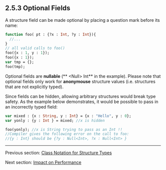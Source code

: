 ## 2.5.3 Optional Fields

A structure field can be made optional by placing a question mark before its name:
```haxe
function foo( pt : {?x : Int, ?y : Int}){
  //...
}
// all valid calls to foo()
foo({x : 1, y : 1});
foo({x : 1});
var tmp = {};
foo(tmp);
```

Optional fields are **nullable** (** &lt;Null&gt; Int** in the example).  Please note that optional fields only work for **anonymouse** structure values (i.e. structures that are not explicitly typed).

Since fields can be hidden, allowing arbitrary structures would break type safety.  As the example below demonstrates, it would be possible to pass in an incorrectly typed field:

```haxe
var mixed : {x : String, y : Int} = {x : "Hello", y : 0};
var yonly : {y : Int } = mixed; //x is hidden

foo(yonly); //x is String trying to pass as an Int !!
//Compiler gives the following error on the call to foo:
//{y : Int} should be {?y : Null<Int>, ?x : Null<Int> }
```

---

Previous section: [Class Notation for Structure Types](2.5.2-Class_Notation_for_Structure_Types.md)

Next section: [Impact on Performance](2.5.4-Impact_on_Performance.md)